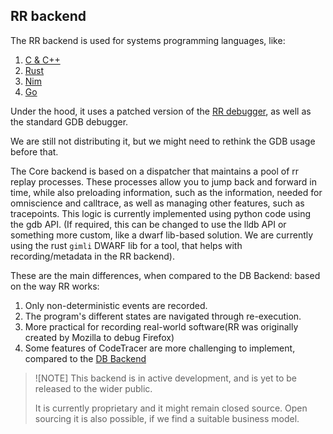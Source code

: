 ## RR backend

The RR backend is used for systems programming languages, like:

1. [C & C++](./rr-backend/c_and_cpp.md)
1. [Rust](./rr-backend/rust.md)
1. [Nim](./rr-backend/nim.md)
1. [Go](./rr-backend/go.md)

Under the hood, it uses a patched version of the [RR debugger](https://rr-project.org/), as well as the standard
GDB debugger.

We are still not distributing it, but we might need to rethink the GDB usage before that.

The Core backend is based on a dispatcher that maintains a pool of rr replay processes. These processes allow you to jump back and forward in time, while also
preloading information, such as the information, needed for omniscience and calltrace, as well as managing other features, such as tracepoints. This logic is
currently implemented using python code using the gdb API. 
(If required, this can be changed to use the lldb API or something more custom, like a dwarf lib-based solution. We are currently using the rust `gimli` DWARF lib for a tool, that helps with recording/metadata in the RR backend).

These are the main differences, when compared to the DB Backend: based on the way RR works:

1. Only non-deterministic events are recorded.
1. The program's different states are navigated through re-execution.
1. More practical for recording real-world software(RR was originally created by Mozilla to debug Firefox)
1. Some features of CodeTracer are more challenging to implement, compared to the [DB Backend](./backends/db-backend.md)

> ![NOTE]
> This backend is in active development, and is yet to be released to the wider public. 
>
> It is currently proprietary and it might remain closed source. 
> Open sourcing it is also possible, if we find a suitable business model.

